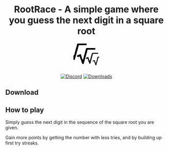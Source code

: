 <h1 align="center">
RootRace -  A simple game where you guess the next digit in a square root
</h1>



<div align="center">

![rr_logo](https://raw.githubusercontent.com/fivepandasna/RootRace/main/assets/logo-80.png)

[![Discord](https://img.shields.io/badge/Discord-FivePandas-9089DA?logo=discord&style=for-the-badge)](https://discord.com/users/628709323068932125)
[![Downloads](https://img.shields.io/github/downloads/fivepandasna/RootRace/total?label=downloads&color=208a19&logo=github&style=for-the-badge)](https://github.com/fivepandasna/RootRace/releases)
</div>

## Download

## How to play

Simply guess the next digit in the sequence of the square root you are given. 

Gain more points by getting the number with less tries, and by building up first try streaks.
